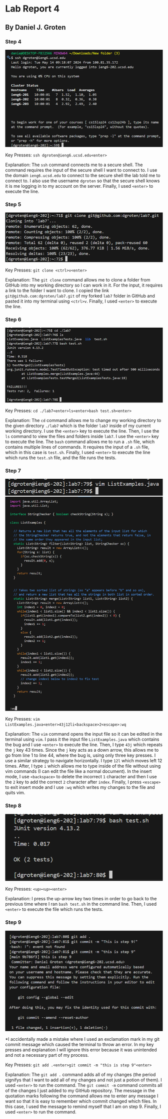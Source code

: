 # Lab Report 4

## By Daniel J. Groten

### Step 4

![Image](step4.png)

Key Presses: `ssh dgroten@ieng6.ucsd.edu<enter>`

Explanation: The `ssh` command connects me to a secure shell. The command requires the input of the secure shell I want to connect to.
I use the domain `ieng6.ucsd.edu` to connect to the secure shell the lab told me to connect to. I also use the username `dgroten` so that the secure shell knows it is me logging in to my account on the server.
Finally, I used `<enter>` to execute the line.

### Step 5

![Image](step5.png)

Key Presses: `git clone <ctrl>v<enter>`

Explanation: The `git clone` command allows me to clone a folder from GitHub into my working directory so I can work in it. For the input, it requires a link to the folder I want to clone.
I copied the link `git@github.com:dgroten/lab7.git` of my forked `lab7` folder in GitHub and pasted it into my terminal using `<ctrl>v`.
Finally, I used `<enter>` to execute the line.

### Step 6

![Image](step6.png)

Key Presses: `cd ./lab7<enter>ls<enter>bash test.sh<enter>`

Explanation: The `cd` command allows me to change my working directory to the given directory `./lab7` which is the folder `lab7` inside of my current working directory.
I use the `<enter>` key to execute the line. Then, I use the `ls` command to view the files and folders inside `lab7`. I use the `<enter>` key to execute the line.
The `bash` command allows me to run a `.sh` file, which contains multiple lines of commands. It requires the input of a `.sh` file, which in this case is `test.sh`.
Finally, I used `<enter>` to execute the line which runs the `test.sh` file, and the file runs the tests.

### Step 7

![Image](step7part2.png)
![Image](step7part1.png)

Key Presses: `vim ListExamples.java<enter>43j12li<backspace>2<escape>:wq`

Explanation: The `vim` command opens the input file so it can be edited in the terminal using `vim`. I pass it the input file `ListExamples.java` which contains the bug and I use `<enter>` to execute the line.
Then, I type `43j` which repeats the `j` key 43 times. Since the `j` key acts as a down arrow, this allows me to go from line 1 to line 44, where the bug is, using only three key presses.
I use a similar strategy to navigate horizontally. I type `12l` which moves left 12 times. After, I type `i` which allows me to type inside of the file without using vim commands (I can edit the file like a normal document).
In the insert mode, I use `<backspace>` to delete the incorrect `1` character and then I use the `2` key to add the correct `2` character after `index`. Finally, I press `<escape>` to exit insert mode and I use `:wq` which writes my changes to the file and quits vim.

### Step 8

![Image](step8.png)

Key Presses: `<up><up><enter>`

Explanation: I press the up-arrow key two times in order to go back to the previous time where I ran `bash test.sh` in the command line. Then, I used `<enter>` to execute the file which runs the tests.

### Step 9

![Image](step9.png)

*I accidentally made a mistake where I used an exclamation mark in my git commit message which caused the terminal to throw an error. In my key presses and explanation I will ignore this error because it was unintended and not a necessary part of my process.

Key Presses: `git add .<enter>git commit -m "this is step 9"<enter>`

Explanation: The `git add .` command adds all of my changes (the period signifys that I want to add all of my changes and not just a potion of them). I used `<enter>` to run the command.
The `git commit -m` command commits all of the changes I just added to my GitHub repository. The message in the quotation marks following the command allows me to enter any message I want so that it is easy to remember which commit changed which files. In this case, I used the message to remind myself that I am on step 9. Finally, I used `<enter>` to run the command.
